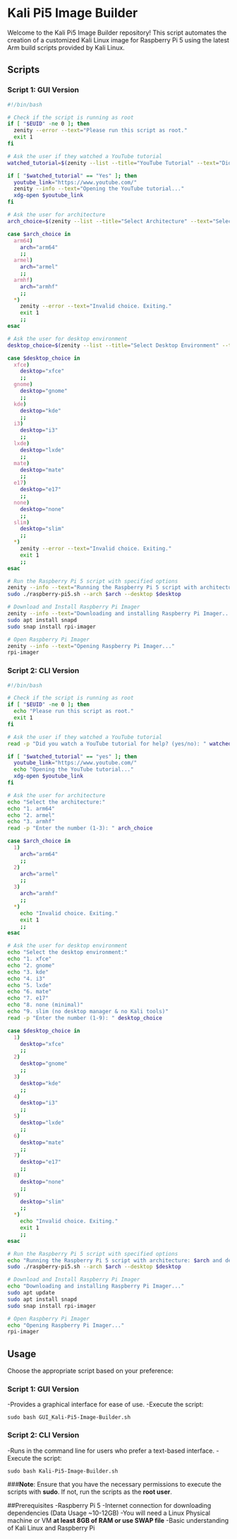 # Kali Pi5 Image Builder

Welcome to the Kali Pi5 Image Builder repository! This script automates the creation of a customized Kali Linux image for Raspberry Pi 5 using the latest Arm build scripts provided by Kali Linux.

## Scripts

### Script 1: GUI Version

```bash
#!/bin/bash

# Check if the script is running as root
if [ "$EUID" -ne 0 ]; then
  zenity --error --text="Please run this script as root."
  exit 1
fi

# Ask the user if they watched a YouTube tutorial
watched_tutorial=$(zenity --list --title="YouTube Tutorial" --text="Did you watch a YouTube tutorial for help?" --column="Choice" Yes No --width=250 --height=150)

if [ "$watched_tutorial" == "Yes" ]; then
  youtube_link="https://www.youtube.com/"
  zenity --info --text="Opening the YouTube tutorial..."
  xdg-open $youtube_link
fi

# Ask the user for architecture
arch_choice=$(zenity --list --title="Select Architecture" --text="Select the architecture:" --column="Choice" arm64 armel armhf --width=250 --height=200)

case $arch_choice in
  arm64)
    arch="arm64"
    ;;
  armel)
    arch="armel"
    ;;
  armhf)
    arch="armhf"
    ;;
  *)
    zenity --error --text="Invalid choice. Exiting."
    exit 1
    ;;
esac

# Ask the user for desktop environment
desktop_choice=$(zenity --list --title="Select Desktop Environment" --text="Select the desktop environment:" --column="Choice" xfce gnome kde i3 lxde mate e17 none slim --width=250 --height=300)

case $desktop_choice in
  xfce)
    desktop="xfce"
    ;;
  gnome)
    desktop="gnome"
    ;;
  kde)
    desktop="kde"
    ;;
  i3)
    desktop="i3"
    ;;
  lxde)
    desktop="lxde"
    ;;
  mate)
    desktop="mate"
    ;;
  e17)
    desktop="e17"
    ;;
  none)
    desktop="none"
    ;;
  slim)
    desktop="slim"
    ;;
  *)
    zenity --error --text="Invalid choice. Exiting."
    exit 1
    ;;
esac

# Run the Raspberry Pi 5 script with specified options
zenity --info --text="Running the Raspberry Pi 5 script with architecture: $arch and desktop: $desktop."
sudo ./raspberry-pi5.sh --arch $arch --desktop $desktop

# Download and Install Raspberry Pi Imager
zenity --info --text="Downloading and installing Raspberry Pi Imager..."
sudo apt install snapd
sudo snap install rpi-imager

# Open Raspberry Pi Imager
zenity --info --text="Opening Raspberry Pi Imager..."
rpi-imager
```
### Script 2: CLI Version
```bash
#!/bin/bash

# Check if the script is running as root
if [ "$EUID" -ne 0 ]; then
  echo "Please run this script as root."
  exit 1
fi

# Ask the user if they watched a YouTube tutorial
read -p "Did you watch a YouTube tutorial for help? (yes/no): " watched_tutorial

if [ "$watched_tutorial" == "yes" ]; then
  youtube_link="https://www.youtube.com/"
  echo "Opening the YouTube tutorial..."
  xdg-open $youtube_link
fi

# Ask the user for architecture
echo "Select the architecture:"
echo "1. arm64"
echo "2. armel"
echo "3. armhf"
read -p "Enter the number (1-3): " arch_choice

case $arch_choice in
  1)
    arch="arm64"
    ;;
  2)
    arch="armel"
    ;;
  3)
    arch="armhf"
    ;;
  *)
    echo "Invalid choice. Exiting."
    exit 1
    ;;
esac

# Ask the user for desktop environment
echo "Select the desktop environment:"
echo "1. xfce"
echo "2. gnome"
echo "3. kde"
echo "4. i3"
echo "5. lxde"
echo "6. mate"
echo "7. e17"
echo "8. none (minimal)"
echo "9. slim (no desktop manager & no Kali tools)"
read -p "Enter the number (1-9): " desktop_choice

case $desktop_choice in
  1)
    desktop="xfce"
    ;;
  2)
    desktop="gnome"
    ;;
  3)
    desktop="kde"
    ;;
  4)
    desktop="i3"
    ;;
  5)
    desktop="lxde"
    ;;
  6)
    desktop="mate"
    ;;
  7)
    desktop="e17"
    ;;
  8)
    desktop="none"
    ;;
  9)
    desktop="slim"
    ;;
  *)
    echo "Invalid choice. Exiting."
    exit 1
    ;;
esac

# Run the Raspberry Pi 5 script with specified options
echo "Running the Raspberry Pi 5 script with architecture: $arch and desktop: $desktop."
sudo ./raspberry-pi5.sh --arch $arch --desktop $desktop

# Download and Install Raspberry Pi Imager
echo "Downloading and installing Raspberry Pi Imager..."
sudo apt update
sudo apt install snapd
sudo snap install rpi-imager

# Open Raspberry Pi Imager
echo "Opening Raspberry Pi Imager..."
rpi-imager
```
## Usage
Choose the appropriate script based on your preference:
### Script 1: GUI Version
-Provides a graphical interface for ease of use.
-Execute the script:
```shell 
sudo bash GUI_Kali-Pi5-Image-Builder.sh
```
### Script 2: CLI Version
-Runs in the command line for users who prefer a text-based interface.
-Execute the script:
```shell 
sudo bash Kali-Pi5-Image-Builder.sh
```
###**Note**: Ensure that you have the necessary permissions to execute the scripts with **sudo**. If not, run the scripts as the **root user**.

##Prerequisites
-Raspberry Pi 5
-Internet connection for downloading dependencies (Data Usage ~10-12GB)
-You will need a Linux Physical machine or VM **at least 8GB of RAM or use SWAP file**
-Basic understanding of Kali Linux and Raspberry Pi
